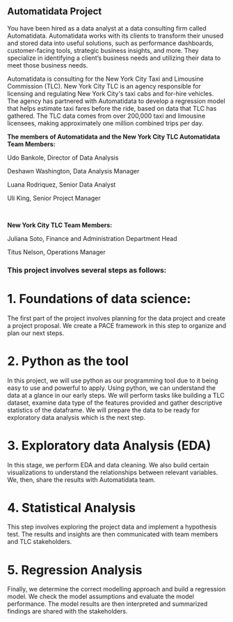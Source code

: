 ## Automatidata Project

You have been hired as a data analyst at a data consulting firm called Automatidata. Automatidata works with its clients to transform their unused and stored data into useful solutions, such as performance dashboards, customer-facing tools, strategic business insights, and more. They specialize in identifying a client’s business needs and utilizing their data to meet those business needs. 

Automatidata is consulting for the New York City Taxi and Limousine Commission (TLC). New York City TLC is an agency responsible for licensing and regulating New York City's taxi cabs and for-hire vehicles. The agency has partnered with Automatidata to develop a regression model that helps estimate taxi fares before the ride, based on data that TLC has gathered. The TLC data comes from over 200,000 taxi and limousine licensees, making approximately one million combined trips per day.

__The members of Automatidata and the New York City TLC Automatidata Team Members:__

Udo Bankole, Director of Data Analysis

Deshawn Washington, Data Analysis Manager

Luana Rodriquez, Senior Data Analyst

Uli King, Senior Project Manager

</br>

__New York City TLC Team Members:__

Juliana Soto, Finance and Administration Department Head

Titus Nelson, Operations Manager

### This project involves several steps as follows:

# 1. Foundations of data science:

The first part of the project involves planning for the data project and create a project proposal. We create a PACE framework in this step to organize and plan our next steps.

# 2. Python as the tool

In this project, we will use python as our programming tool due to it being easy to use and powerful to apply. Using python, we can understand the data at a glance in our early steps. We will perform tasks like building a TLC dataset, examine data type of the features provided and gather descriptive statistics of the dataframe. We will prepare the data to be ready for exploratory data analysis which is the next step.

# 3. Exploratory data Analysis (EDA)
In this stage, we perform EDA and data cleaning. We also build certain visualizations to understand the relationships between relevant variables. We, then, share the results with Automatidata team.

# 4. Statistical Analysis
This step involves exploring the project data and implement a hypothesis test. The results and insights are then communicated with team members and TLC stakeholders.

# 5. Regression Analysis
Finally, we determine the correct modelling approach and build a regression model. We check the model assumptions and evaluate the model performance. The model results are then interpreted and summarized findings are shared with the stakeholders.
